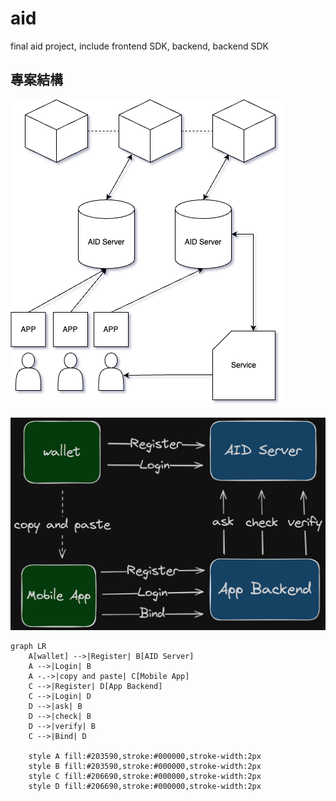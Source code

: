 # aid
final aid project, include frontend SDK, backend, backend SDK

## 專案結構

![專案結構](./doc/aid_demo.png)

![img.png](doc/demo-api.png)

```mermaid
graph LR
    A[wallet] -->|Register| B[AID Server]
    A -->|Login| B
    A -.->|copy and paste| C[Mobile App]
    C -->|Register| D[App Backend]
    C -->|Login| D
    D -->|ask| B
    D -->|check| B
    D -->|verify| B
    C -->|Bind| D
    
    style A fill:#203590,stroke:#000000,stroke-width:2px
    style B fill:#203590,stroke:#000000,stroke-width:2px
    style C fill:#206690,stroke:#000000,stroke-width:2px
    style D fill:#206690,stroke:#000000,stroke-width:2px
```
